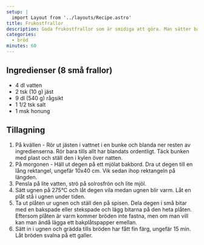 ```yaml
---
setup: |
  import Layout from '../layouts/Recipe.astro'
title: Frukostfrallor
description: Goda frukostfrallor som är smidiga att göra. Man sätter bara en enkel deg på kvällen och bakar ut dem i ett nafs på morgonen.
categories:
  - bröd
minutes: 60
---
```


## Ingredienser (8 små frallor)

- 4 dl vatten
- 2 tsk (10 g) jäst
- 9 dl (540 g) rågsikt
- 1 1/2 tsk salt
- 1 msk honung

## Tillagning

1. På kvällen - Rör ut jästen i vattnet i en bunke och blanda ner resten av ingredienserna. Rör bara tills allt har blandats ordentligt. Täck bunken med plast och ställ den i kylen över natten.
1. På morgonen - Häll ut degen på ett mjölat bakbord. Dra ut degen till en lång rektangel, ungefär 10x40 cm. Vik sedan ihop rektangeln på längden.
1. Pensla på lite vatten, strö på solrosfrön och lite mjöl.
1. Sätt ugnen på 275°C och låt degen vila medan ugnen blir varm. Låt en plåt stå i ugnen under tiden.
1. Ta ut plåten ur ugnen och ställ den på spisen. Dela degen i små bitar med en bakspade eller stekspade och lägg bitarna på den heta plåten. Eftersom plåten är varm kommer bröden inte fastna, men om man vill kan man ändå lägga ett bakplåtspapper emellan.
1. Sätt in i ugnen och grädda tills bröden har fått fin färg, ungefär 15 min. Låt bröden svalna på ett galler.
